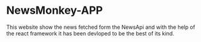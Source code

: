 # NewsMonkey-APP
 This website show the news fetched form the NewsApi and with the help of the react framework it has been devloped to be the best of its kind.
